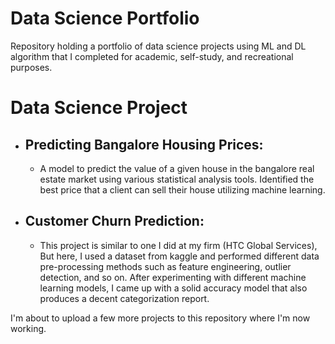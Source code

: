 # Data Science Portfolio

Repository holding a portfolio of data science projects using ML and DL algorithm that I completed for academic, self-study, and recreational purposes.


# Data Science Project
* ## Predicting Bangalore Housing Prices:
     * A model to predict the value of a given house in the bangalore real estate market using various statistical analysis tools. Identified the best price that a client can sell their house utilizing machine learning.

* ## Customer Churn Prediction:

     * This project is similar to one I did at my firm (HTC Global Services), But here, I used a dataset from kaggle and performed different data pre-processing methods such as feature engineering, outlier detection, and so on. After experimenting with different machine learning models, I came up with a solid accuracy model that also produces a decent categorization report.
 
 
 
 
I'm about to upload a few more projects to this repository where I'm now working.
